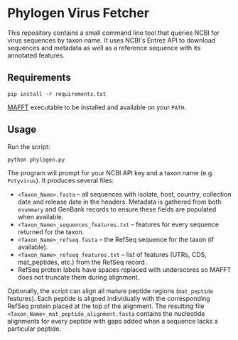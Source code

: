 # Phylogen Virus Fetcher

This repository contains a small command line tool that queries NCBI for virus sequences by taxon name. It uses NCBI's Entrez API to download sequences and metadata as well as a reference sequence with its annotated features.

## Requirements

```
pip install -r requirements.txt
```

[MAFFT](https://mafft.cbrc.jp/alignment/software/) executable to be
installed and available on your `PATH`.

## Usage

Run the script:

```
python phylogen.py
```

The program will prompt for your NCBI API key and a taxon name (e.g. `Potyvirus`).
It produces several files:

- `<Taxon_Name>.fasta` – all sequences with isolate, host, country,
  collection date and release date in the headers. Metadata is gathered from
  both `esummary` and GenBank records to ensure these fields are populated when
  available.
- `<Taxon_Name>_sequences_features.txt` – features for every sequence returned
  for the taxon.
- `<Taxon_Name>_refseq.fasta` – the RefSeq sequence for the taxon (if available).
- `<Taxon_Name>_refseq_features.txt` – list of features (UTRs, CDS, mat_peptides, etc.) from the RefSeq record.
- RefSeq protein labels have spaces replaced with underscores so MAFFT does not
  truncate them during alignment.

Optionally, the script can align all mature peptide regions (`mat_peptide` features).
Each peptide is aligned individually with the corresponding RefSeq protein placed
at the top of the alignment. The resulting file `<Taxon_Name>_mat_peptide_alignment.fasta`
contains the nucleotide alignments for every peptide with gaps added when a sequence
lacks a particular peptide.

